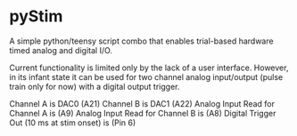 # pyStim

A simple python/teensy script combo that enables trial-based hardware timed analog and digital I/O.

Current functionality is limited only by the lack of a user interface. However, in its infant state it can be used for two channel analog input/output (pulse train only for now) with a digital output trigger.

Channel A is DAC0 (A21)
Channel B is DAC1 (A22)
Analog Input Read for Channel A is (A9)
Analog Input Read for Channel B is (A8)
Digital Trigger Out (10 ms at stim onset) is (Pin 6)

